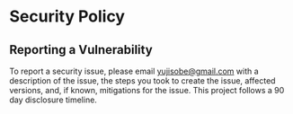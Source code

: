 
# Security Policy

## Reporting a Vulnerability

To report a security issue, please email <yujisobe@gmail.com> with a description of the issue, the steps you took to create the issue, affected versions, and, if known, mitigations for the issue. This project follows a 90 day disclosure timeline.

